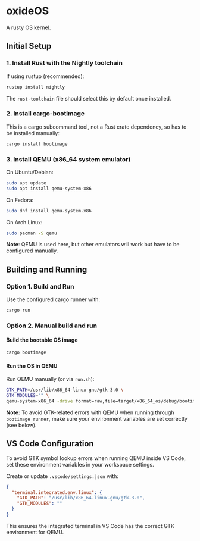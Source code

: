 # oxideOS

A rusty OS kernel.


## Initial Setup

### 1. Install Rust with the Nightly toolchain
If using rustup (recommended):

```bash
rustup install nightly
```
The `rust-toolchain` file should select this by default once installed.

### 2. Install cargo-bootimage
This is a cargo subcommand tool, not a Rust crate dependency, so has to be installed manually:

```bash
cargo install bootimage
```

### 3. Install QEMU (x86_64 system emulator)

On Ubuntu/Debian:

```bash
sudo apt update
sudo apt install qemu-system-x86
```

On Fedora:

```bash
sudo dnf install qemu-system-x86
```

On Arch Linux:

```bash
sudo pacman -S qemu
```

**Note**: QEMU is used here, but other emulators will work but have to be configured manually.


## Building and Running

### Option 1. Build and Run

Use the configured cargo runner with:
```bash
cargo run
```

### Option 2. Manual build and run

#### Build the bootable OS image

```bash
cargo bootimage
```

#### Run the OS in QEMU


Run QEMU manually (or via `run.sh`):

```bash
GTK_PATH=/usr/lib/x86_64-linux-gnu/gtk-3.0 \
GTK_MODULES="" \
qemu-system-x86_64 -drive format=raw,file=target/x86_64_os/debug/bootimage-oxideOS.bin
```

**Note:** To avoid GTK-related errors with QEMU when running through `bootimage runner`, make sure your environment variables are set correctly (see below).


## VS Code Configuration

To avoid GTK symbol lookup errors when running QEMU inside VS Code, set these environment variables in your workspace settings.

Create or update `.vscode/settings.json` with:

```json
{
  "terminal.integrated.env.linux": {
    "GTK_PATH": "/usr/lib/x86_64-linux-gnu/gtk-3.0",
    "GTK_MODULES": ""
  }
}
```

This ensures the integrated terminal in VS Code has the correct GTK environment for QEMU.
